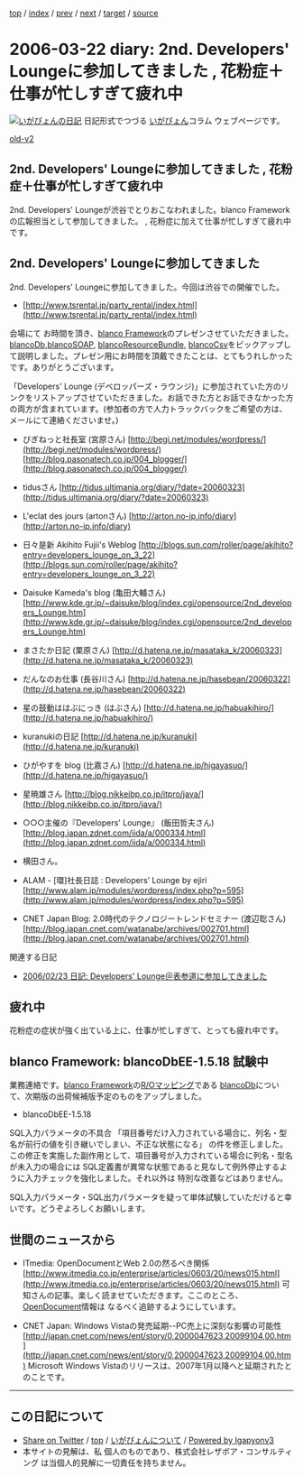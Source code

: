 [top](../index.html) 
 / [index](index.html) 
 / [prev](ig060321.html) 
 / [next](ig060324.html) 
 / [target](http://www.igapyon.jp/igapyon/diary/2006/ig060322.html) 
 / [source](https://github.com/igapyon/diary/blob/master/2006/ig060322.src.md) 

2006-03-22 diary: 2nd. Developers' Loungeに参加してきました , 花粉症＋仕事が忙しすぎて疲れ中
=====================================================================================================
[![いがぴょんの日記](http://www.igapyon.jp/igapyon/diary/images/iga200306s.jpg "いがぴょん")](http://www.igapyon.jp/igapyon/diary/memo/memoigapyon.html) 日記形式でつづる [いがぴょん](http://www.igapyon.jp/igapyon/diary/memo/memoigapyon.html)コラム ウェブページです。

[old-v2](ig060322-orig.html)

## 2nd. Developers' Loungeに参加してきました , 花粉症＋仕事が忙しすぎて疲れ中

2nd. Developers' Loungeが渋谷でとりおこなわれました。blanco Frameworkの広報担当として参加してきました。 , 花粉症に加えて仕事が忙しすぎて疲れ中です。


## 2nd. Developers' Loungeに参加してきました

2nd. Developers' Loungeに参加してきました。今回は渋谷での開催でした。

* [http://www.tsrental.jp/party_rental/index.html](http://www.tsrental.jp/party_rental/index.html)

会場にて お時間を頂き、[blanco Framework](http://www.igapyon.jp/blanco/blanco.ja.html)のプレゼンさせていただきました。[blancoDb](http://www.igapyon.jp/blanco/blancodb.html),[blancoSOAP](http://www.igapyon.jp/blanco/blancosoap.html), [blancoResourceBundle](http://www.igapyon.jp/blanco/blancoresourcebundle.html), [blancoCsv](http://www.igapyon.jp/blanco/blancocsv.html)をピックアップして説明しました。プレゼン用にお時間を頂戴できたことは、とてもうれしかったです。ありがとうございます。

「Developers' Lounge (デベロッパーズ・ラウンジ)」に参加されていた方のリンクをリストアップさせていただきました。お話できた方とお話できなかった方の両方が含まれています。(参加者の方で人力トラックバックをご希望の方は、メールにて連絡くださいませ。)

* びぎねっと社長室 (宮原さん)
  [http://begi.net/modules/wordpress/](http://begi.net/modules/wordpress/)
  [http://blog.pasonatech.co.jp/004_blogger/](http://blog.pasonatech.co.jp/004_blogger/)
  
* tidusさん
  [http://tidus.ultimania.org/diary/?date=20060323](http://tidus.ultimania.org/diary/?date=20060323)
  
* L'eclat des jours (artonさん)
  [http://arton.no-ip.info/diary](http://arton.no-ip.info/diary)
  
* 日々是新 Akihito Fujii's Weblog
  [http://blogs.sun.com/roller/page/akihito?entry=developers_lounge_on_3_22](http://blogs.sun.com/roller/page/akihito?entry=developers_lounge_on_3_22)
  
* Daisuke Kameda's blog (亀田大輔さん)
  [http://www.kde.gr.jp/~daisuke/blog/index.cgi/opensource/2nd_developers_Lounge.htm](http://www.kde.gr.jp/~daisuke/blog/index.cgi/opensource/2nd_developers_Lounge.htm)
  
* まさたか日記 (栗原さん)
  [http://d.hatena.ne.jp/masataka_k/20060323](http://d.hatena.ne.jp/masataka_k/20060323)
  
* だんなのお仕事 (長谷川さん)
  [http://d.hatena.ne.jp/hasebean/20060322](http://d.hatena.ne.jp/hasebean/20060322)
  
* 星の鼓動ははぶにっき (はぶさん)
  [http://d.hatena.ne.jp/habuakihiro/](http://d.hatena.ne.jp/habuakihiro/)
  
* kuranukiの日記
  [http://d.hatena.ne.jp/kuranuki](http://d.hatena.ne.jp/kuranuki)
  
* ひがやすを blog (比嘉さん)
  [http://d.hatena.ne.jp/higayasuo/](http://d.hatena.ne.jp/higayasuo/)
  
* 星暁雄さん
  [http://blog.nikkeibp.co.jp/itpro/java/](http://blog.nikkeibp.co.jp/itpro/java/)
  
* ○○○主催の『Developers' Lounge』 (飯田哲夫さん)
  [http://blog.japan.zdnet.com/iida/a/000334.html](http://blog.japan.zdnet.com/iida/a/000334.html)
  
* 横田さん。
  
* ALAM - [環]社長日誌 : Developers’ Lounge by ejiri
  [http://www.alam.jp/modules/wordpress/index.php?p=595](http://www.alam.jp/modules/wordpress/index.php?p=595)
  
* CNET Japan Blog: 2.0時代のテクノロジートレンドセミナー (渡辺聡さん)
  [http://blog.japan.cnet.com/watanabe/archives/002701.html](http://blog.japan.cnet.com/watanabe/archives/002701.html)

関連する日記

* [2006/02/23 日記: Developers' Lounge＠表参道に参加してきました](ig060223.html)

## 疲れ中

花粉症の症状が強く出ている上に、仕事が忙しすぎて、とっても疲れ中です。

## blanco Framework: blancoDbEE-1.5.18 試験中

業務連絡です。[blanco Framework](http://www.igapyon.jp/blanco/blanco.ja.html)の[R/Oマッピング](http://www.igapyon.jp/igapyon/diary/keyword/romap.html)である [blancoDb](http://www.igapyon.jp/blanco/blancodb.html)について、次期版の出荷候補版予定のものをアップしました。

* blancoDbEE-1.5.18

SQL入力パラメータの不具合 「項目番号だけ入力されている場合に、列名・型名が前行の値を引き継いでしまい、不正な状態になる」 の件を修正しました。この修正を実施した副作用として、項目番号が入力されている場合に列名・型名が未入力の場合には
SQL定義書が異常な状態であると見なして例外停止するように入力チェックを強化しました。それ以外は 特別な改善などはありません。

SQL入力パラメータ・SQL出力パラメータを疑って単体試験していただけると幸いです。どうぞよろしくお願いします。

## 世間のニュースから

* ITmedia: OpenDocumentとWeb 2.0の然るべき関係
  [http://www.itmedia.co.jp/enterprise/articles/0603/20/news015.html](http://www.itmedia.co.jp/enterprise/articles/0603/20/news015.html)
  可知さんの記事。楽しく読ませていただきます。ここのところ、[OpenDocument](http://www.igapyon.jp/igapyon/diary/keyword/opendocument.html)情報は なるべく追跡するようにしています。
  
* CNET Japan: Windows Vistaの発売延期--PC売上に深刻な影響の可能性
  [http://japan.cnet.com/news/ent/story/0,2000047623,20099104,00.htm](http://japan.cnet.com/news/ent/story/0,2000047623,20099104,00.htm)
  Microsoft Windows Vistaのリリースは、2007年1月以降へと延期されたとのことです。


----------------------------------------------------------------------------------------------------

## この日記について

* [Share on Twitter](https://twitter.com/intent/tweet?hashtags=igapyon%2Cdiary%2C%E3%81%84%E3%81%8C%E3%81%B4%E3%82%87%E3%82%93&text=2nd.+Developers%27+Lounge%E3%81%AB%E5%8F%82%E5%8A%A0%E3%81%97%E3%81%A6%E3%81%8D%E3%81%BE%E3%81%97%E3%81%9F+%2C+%E8%8A%B1%E7%B2%89%E7%97%87%EF%BC%8B%E4%BB%95%E4%BA%8B%E3%81%8C%E5%BF%99%E3%81%97%E3%81%99%E3%81%8E%E3%81%A6%E7%96%B2%E3%82%8C%E4%B8%AD&url=http%3A%2F%2Fwww.igapyon.jp%2Figapyon%2Fdiary%2F2006%2Fig060322.html) / [top](../index.html) / [いがぴょんについて](http://www.igapyon.jp/igapyon/diary/memo/memoigapyon.html) / [Powered by Igapyonv3](https://github.com/igapyon/igapyonv3)
* 本サイトの見解は、私 個人のものであり、株式会社レザボア・コンサルティング は当個人的見解に一切責任を持ちません。 
